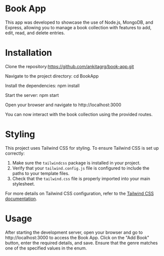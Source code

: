 # Book App
This app was developed to showcase the use of Node.js, MongoDB, and Express, allowing you to manage a book collection with features to add, edit, read, and delete entries.


# Installation
 Clone the repository:https://github.com/ankitagrg/book-app.git


 Navigate to the project directory: cd BookApp


 Install the dependencies: npm install


 Start the server: npm start


 Open your browser and navigate to http://localhost:3000

 

 You can now interact with the book collection using the provided routes.


# Styling
This project uses Tailwind CSS for styling. To ensure Tailwind CSS is set up correctly:

1. Make sure the `tailwindcss` package is installed in your project.
2. Verify that your `tailwind.config.js` file is configured to include the paths to your template files.
3. Check that the `tailwind.css` file is properly imported into your main stylesheet.

For more details on Tailwind CSS configuration, refer to the [Tailwind CSS documentation](https://tailwindcss.com/docs/installation).



# Usage
After starting the development server, open your browser and go to http://localhost:3000 to access the Book App. Click on the "Add Book" button, enter the required details, and save. Ensure that the genre matches one of the specified values in the enum.


